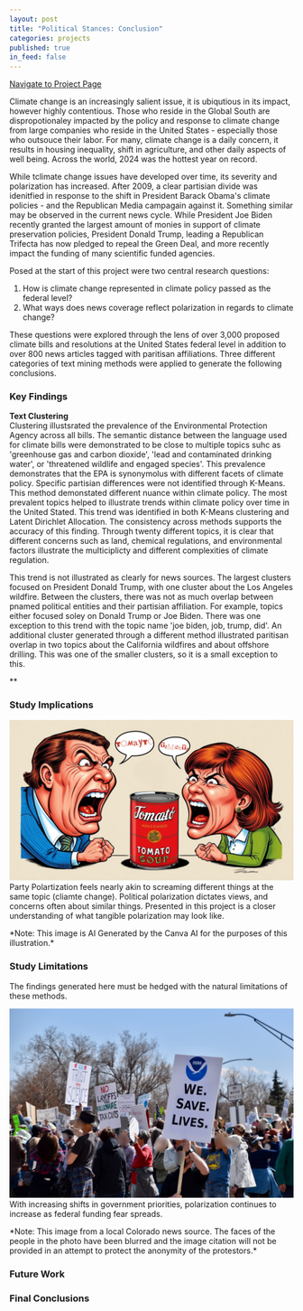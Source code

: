 ```yaml
---
layout: post
title: "Political Stances: Conclusion"
categories: projects
published: true
in_feed: false
---
```

 <section>
    <div class="row">
        <div class="col-6 col-12-small">
            <ul class="actions" style="display: flex; gap: 10px; list-style: none; padding: 0;">
                <li><a href="https://nataliermcastro.github.io/projects/2025/01/14/political-stances.html" class="button fit small">Navigate to Project Page</a></li>
            </ul>
        </div>
    </div> 
</section> 

Climate change is an increasingly salient issue, it is ubiqutious in its impact, however highly contentious. Those who reside in the Global South are dispropotionaley impacted by the policy and response to climate change from large companies who reside in the United States - especially those who outsouce their labor. For many, climate change is a daily concern, it results in housing inequality, shift in agriculture, and other daily aspects of well being. Across the world, 2024 was the hottest year on record. 

While tclimate change issues have developed over time, its severity and polarization has increased. After 2009, a clear partisian divide was idenitfied in response to the shift in President Barack Obama's climate policies - and the Republican Media campagain against it. Something similar may be observed in the current news cycle. While President Joe Biden recently granted the largest amount of monies in support of climate preservation policies, President Donald Trump, leading a Republican Trifecta has now pledged to repeal the Green Deal, and more recently impact the funding of many scientific funded agencies.

Posed at the start of this project were two central research questions:
1. How is climate change represented in climate policy passed as the federal level?
2. What ways does news coverage reflect polarization in regards to climate change?

These questions were explored through the lens of over 3,000 proposed climate bills and resolutions at the United States federal level in addition to over 800 news articles tagged with paritisan affiliations. Three different categories of text mining methods were applied to generate the following conclusions. 

### Key Findings

**Text Clustering**  
Clustering illustsrated the prevalence of the Environmental Protection Agency across all bills. The semantic distance between the language used for climate bills were demonstrated to be close to multiple topics suhc as 'greenhouse gas and carbon dioxide', 'lead and contaminated drinking water', or 'threatened wildlife and engaged species'. This prevalence demonstrates that the EPA is synonymolus with different facets of climate policy. Specific partisian differences were not identified through K-Means. This method demonstated different nuance within climate policy. The most prevalent topics helped to illustrate trends within climate policy over time in the United Stated. This trend was identified in both K-Means clustering and Latent Dirichlet Allocation. The consistency across methods supports the accuracy of this finding. Through twenty different topics, it is clear that different concerns such as land, chemical regulations, and environmental factors illustrate the multiciplicty and different complexities of climate regulation. 

This trend is not illustrated as clearly for news sources. The largest clusters focused on President Donald Trump, with one cluster about the Los Angeles wildfire. Between the clusters, there was not as much overlap  between pnamed political entities and their partisian affiliation. For example, topics either focused soley on Donald Trump or Joe Biden. There was one exception to this trend with the topic name 'joe biden, job, trump, did'. An additional cluster generated through a different method illustrated paritisan overlap in two topics about the California wildfires and about offshore drilling. This was one of the smaller clusters, so it is a small exception to this. 

**



### Study Implications
<section>
		<p><span class="image right"><img src="/assets/images/TOMAYTO.png" alt="Two people in characicture drawings yelling at a can of tomato soup. One has the pronunciation 'tomayto' the other 'tomahto'."  /></span> Party Polartization feels nearly akin to screaming different things at the same topic (cliamte change). Political polarization dictates views, and concerns often about similar things. Presented in this project is a closer understanding of what tangible polarization may look like. </p>
	</section>
*Note: This image is AI Generated by the Canva AI for the purposes of this illustration.*


### Study Limitations


The findings generated here must be hedged with the natural limitations of these methods. 

<section>
		<p><span class="image fit"><img src="/assets/images/climate-protest.jpg" alt="People holding up protest signs. One has a large print of the NOAA logo and says 'we save lives'."  /></span> With increasing shifts in government priorities, polarization continues to increase as federal funding fear spreads.</p>
*Note: This image from a local Colorado news source. The faces of the people in the photo have been blurred and the image citation will not be provided in an attempt to protect the anonymity of the protestors.*
	</section>


### Future Work


### Final Conclusions
